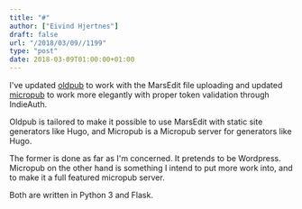 ```yaml
---
title: "#"
author: ["Eivind Hjertnes"]
draft: false
url: "/2018/03/09//1199"
type: "post"
date: 2018-03-09T01:00:00+01:00
---
```


I've updated [oldpub](http://github.com/hjertnes/oldpub) to work with
the MarsEdit file uploading and updated
[micropub](http://github.com/hjertnes/micropub) to work more elegantly
with proper token validation through IndieAuth.

Oldpub is tailored to make it possible to use MarsEdit with static site
generators like Hugo, and Micropub is a Micropub server for generators
like Hugo.

The former is done as far as I'm concerned. It pretends to be Wordpress.
Micropub on the other hand is something I intend to put more work into,
and to make it a full featured micropub server.

Both are written in Python 3 and Flask.
